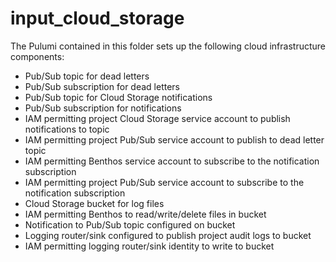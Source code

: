 # input_cloud_storage

The Pulumi contained in this folder sets up the following cloud infrastructure components:

* Pub/Sub topic for dead letters
* Pub/Sub subscription for dead letters
* Pub/Sub topic for Cloud Storage notifications
* Pub/Sub subscription for notifications
* IAM permitting project Cloud Storage service account to publish notifications to topic
* IAM permitting project Pub/Sub service account to publish to dead letter topic
* IAM permitting Benthos service account to subscribe to the notification subscription
* IAM permitting project Pub/Sub service account to subscribe to the notification subscription
* Cloud Storage bucket for log files
* IAM permitting Benthos to read/write/delete files in bucket
* Notification to Pub/Sub topic configured on bucket
* Logging router/sink configured to publish project audit logs to bucket
* IAM permitting logging router/sink identity to write to bucket
